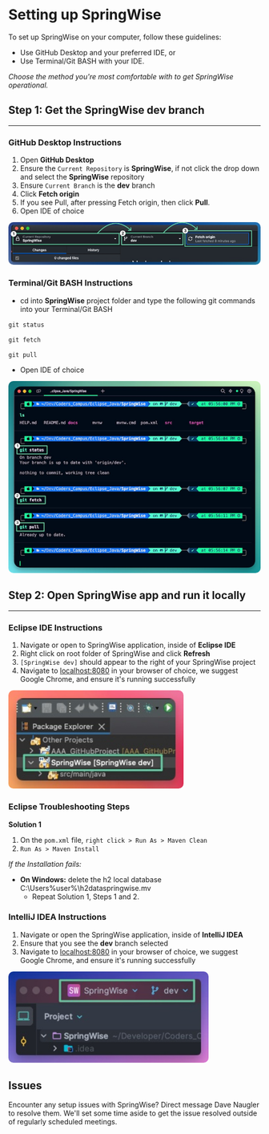 # Setting up SpringWise

To set up SpringWise on your computer, follow these guidelines:

- Use GitHub Desktop and your preferred IDE, or
- Use Terminal/Git BASH with your IDE.

_Choose the method you're most comfortable with to get SpringWise operational._

## Step 1: Get the SpringWise dev branch

---

### GitHub Desktop Instructions

1. Open **GitHub Desktop**
2. Ensure the `Current Repository` is **SpringWise**, if not click the drop down and select the **SpringWise** repository
3. Ensure `Current Branch` is the **dev** branch
4. Click **Fetch origin**
5. If you see Pull, after pressing Fetch origin, then click **Pull**.
6. Open IDE of choice

<img style="border-radius: 10px" width="900" alt="GitHub Desktop screenshot instructions" src="../src/main/resources/static/images/GitHub_Desktop.jpg">

### Terminal/Git BASH Instructions

- cd into **SpringWise** project folder and type the following git commands into your Terminal/Git BASH
```
git status
```
```
git fetch
```
```
git pull
```
- Open IDE of choice



<img style="border-radius: 10px" width="700" alt="GitHub Desktop screenshot instructions" src="../src/main/resources/static/images/Terminal.jpg">


## Step 2: Open SpringWise app and run it locally

---

### Eclipse IDE Instructions

1. Navigate or open to SpringWise application, inside of **Eclipse IDE**
2. Right click on root folder of SpringWise and click **Refresh**
3. `[SpringWise dev]` should appear to the right of your SpringWise project
4. Navigate to [localhost:8080](http://localhost:8080/) in your browser of choice, we suggest Google Chrome, and ensure it's running successfully

<img style="border-radius: 10px" width="350" alt="GitHub Desktop screenshot instructions" src="../src/main/resources/static/images/Eclipse.jpg">

### Eclipse Troubleshooting Steps
**Solution 1**
1. On the `pom.xml` file, `right click > Run As > Maven Clean`
2. `Run As > Maven Install`

_If the Installation fails:_
- **On Windows:** delete the h2 local database C:\Users\%user%\h2dataspringwise.mv
    - Repeat Solution 1, Steps 1 and 2.

### IntelliJ IDEA Instructions

1. Navigate or open the SpringWise application, inside of **IntelliJ IDEA**
2. Ensure that you see the **dev** branch selected
3. Navigate to [localhost:8080](http://localhost:8080/) in your browser of choice, we suggest Google Chrome, and ensure it's running successfully

<img style="border-radius: 10px" width="400" alt="GitHub Desktop screenshot instructions" src="../src/main/resources/static/images/IntelliJ.jpg">


## Issues
Encounter any setup issues with SpringWise? Direct message Dave Naugler to resolve them. We'll set some time aside to get the issue resolved outside of regularly scheduled meetings.











